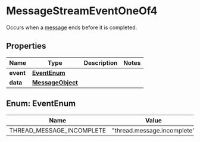 

# MessageStreamEventOneOf4

Occurs when a [message](/docs/api-reference/messages/object) ends before it is completed.

## Properties

| Name | Type | Description | Notes |
|------------ | ------------- | ------------- | -------------|
|**event** | [**EventEnum**](#EventEnum) |  |  |
|**data** | [**MessageObject**](MessageObject.md) |  |  |



## Enum: EventEnum

| Name | Value |
|---- | -----|
| THREAD_MESSAGE_INCOMPLETE | &quot;thread.message.incomplete&quot; |



